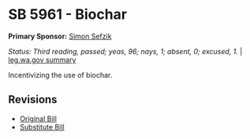 # SB 5961 - Biochar
**Primary Sponsor:** [Simon Sefzik](/person/leg/simon.sefzik.md)

*Status: Third reading, passed; yeas, 96; nays, 1; absent, 0; excused, 1.* | [leg.wa.gov summary](https://app.leg.wa.gov/billsummary?BillNumber=5961&Year=2021)

Incentivizing the use of biochar.

## Revisions
* [Original Bill](1/)
* [Substitute Bill](S/)